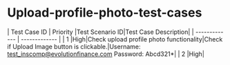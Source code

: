 # Upload-profile-photo-test-cases


| Test Case ID | Priority |Test Scenario ID|Test Case Description|
| ------------- | ------------- |
| 1             |High|Check upload profile photo functionality|Check if Upload Image button is clickable.|Username: test_inscomp@evolutionfinance.com
Password: Abcd321*|
| 2             |High|
